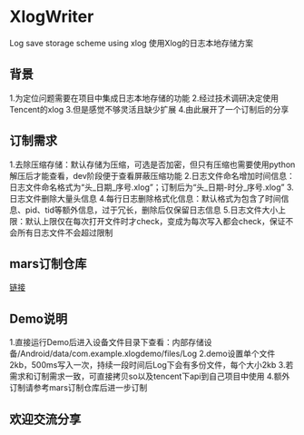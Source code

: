 # XlogWriter
Log save storage scheme using xlog
使用Xlog的日志本地存储方案

## 背景
1.为定位问题需要在项目中集成日志本地存储的功能
2.经过技术调研决定使用Tencent的xlog
3.但是感觉不够灵活且缺少扩展
4.由此展开了一个订制后的分享

## 订制需求
1.去除压缩存储：默认存储为压缩，可选是否加密，但只有压缩也需要使用python解压后才能查看，dev阶段便于查看屏蔽压缩功能
2.日志文件命名增加时间信息：日志文件命名格式为“头_日期_序号.xlog”；订制后为“头_日期-时分_序号.xlog”
3.日志文件删除大量头信息
4.每行日志删除格式化信息：默认格式为包含了时间信息、pid、tid等额外信息，过于冗长，删除后仅保留日志信息
5.日志文件大小上限：默认上限仅在每次打开文件时才check，变成为每次写入都会check，保证不会所有日志文件不会超过限制

## mars订制仓库
[链接](https://github.com/UncleQing/mars)


## Demo说明
1.直接运行Demo后进入设备文件目录下查看：内部存储设备/Android/data/com.example.xlogdemo/files/Log
2.demo设置单个文件2kb，500ms写入一次，持续一段时间后Log下会有多份文件，每个大小2kb
3.若需求和订制需求一致，可直接拷贝so以及tencent下api到自己项目中使用
4.额外订制请参考mars订制仓库后进一步订制

## 欢迎交流分享